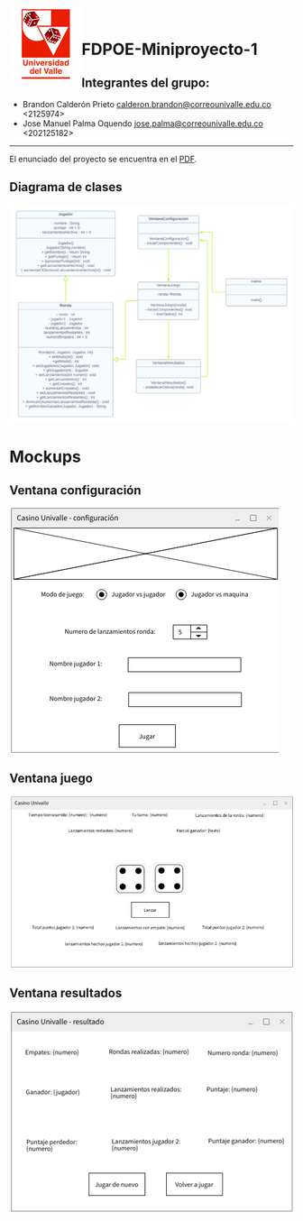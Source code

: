 <img align = "left" alt = "Logo" src = "src/Imagenes/Icon.png" height = "128"><br>

# FDPOE-Miniproyecto-1

## Integrantes del grupo:

- Brandon Calderón Prieto <calderon.brandon@correounivalle.edu.co> <2125974>
- Jose Manuel Palma Oquendo <jose.palma@correounivalle.edu.co> <202125182>
---
El enunciado del proyecto se encuentra en el [PDF](src/Minproyecto%20-%201.pdf).

## Diagrama de clases

![Diagrama de clases](src/Imagenes/Diagrama%20de%20clases.png)

# Mockups

## Ventana configuración

![Diagrama de clases](src/Imagenes/Mokups/Ventana%20configuracion.png)

## Ventana juego

![Diagrama de clases](src/Imagenes/Mokups/Ventana%20juego.png)

## Ventana resultados

![Diagrama de clases](src/Imagenes/Mokups/Ventana%20resultados.png)
